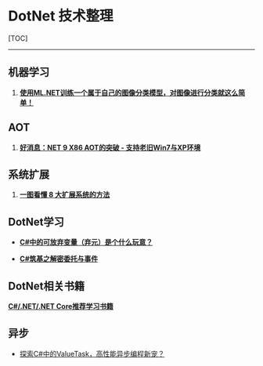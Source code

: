 # DotNet 技术整理

[TOC]

---

## 机器学习

1. **[使用ML.NET训练一个属于自己的图像分类模型，对图像进行分类就这么简单！](https://mp.weixin.qq.com/s?__biz=MzIxMTUzNzM5Ng==&mid=2247503114&idx=1&sn=61133b4414fcb2bbf1349b884488c0e4&chksm=9679abbfef387fccf486eef4027c954532e32d4668252cf05e94e0046c44910c5a7b7bb489d2&scene=126&sessionid=1721004385#rd)**



## AOT

1. **[好消息：NET 9 X86 AOT的突破 - 支持老旧Win7与XP环境](https://mp.weixin.qq.com/s?__biz=MzIxMTUzNzM5Ng==&mid=2247503181&idx=3&sn=102e2675b0ceb557c671e3d1e22bba63&chksm=96052420047bd104e5578c1ee641b0d42d4b160d0ffb7ef7be9705e3b0220d3fa2004801aeda&scene=126&sessionid=1721264675#rd)**



## 系统扩展

1. **[一图看懂 8 大扩展系统的方法](https://mp.weixin.qq.com/s?__biz=MzIxMTUzNzM5Ng==&mid=2247503181&idx=4&sn=3dc031b174f493ffce4abf1bffecfc52&chksm=96c4c8e5cc7e1f2e2cdc4a4ed7972d36d7ebe8f6a70c2735f284061dc3c07db1c91265303147&scene=126&sessionid=1721264675#rd)**



## DotNet学习

- **[C#中的可放弃变量（弃元）是个什么玩意？](https://mp.weixin.qq.com/s?__biz=MzIxMTUzNzM5Ng==&mid=2247503213&idx=3&sn=3ad3f0570e470c791e160072736d879b&chksm=96ea03f1654fe61f1c113e686f7b94755780bd50dbf2c0075b9fd259649bf5ac37bf18e3eacd&scene=126&sessionid=1721608423#rd)**

- **[C#筑基之解密委托与事件](https://mp.weixin.qq.com/s?__biz=MzIxMTUzNzM5Ng==&mid=2247503963&idx=2&sn=4a44d7d209a84030ae68d83521d2741e&chksm=9641c13569cd48d5c6e4299307865ff5ac6f0f42d69a6849ff62f4535bc7a48b148c7f9e8dc1&scene=126&sessionid=1723383964#rd)**



## DotNet相关书籍

**[C#/.NET/.NET Core推荐学习书籍](https://mp.weixin.qq.com/s?__biz=MzIxMTUzNzM5Ng==&mid=2247503703&idx=1&sn=4edf28a7e525e77ff6f785ede7e25fc0&chksm=96ca7c9e4e99ef9d52acf599be40c5f36bbba002536879f01a1dc8204f2152d4424877093c03&scene=126&sessionid=1722818981#rd)**



## 异步

- [探索C#中的ValueTask，高性能异步编程新宠？](https://mp.weixin.qq.com/s/njPHOXSDEamXJIlbZvbdHA)

